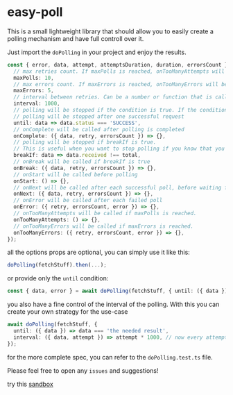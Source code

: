 # easy-poll

This is a small lightweight library that should allow you to easily create a polling mechanism and have full controll over it.

Just import the `doPolling` in your project and enjoy the results.

```ts
const { error, data, attempt, attemptsDuration, duration, errorsCount } = await doPolling(fetchStuff, {
  // max retries count. If maxPolls is reached, onTooManyAttempts will be called
  maxPolls: 10,
  // max errors count. If maxErrors is reached, onTooManyErrors will be called
  maxErrors: 5,
  // interval between retries. Can be a number or function that is called on every poll
  interval: 1000,
  // polling will be stopped if the condition is true. If the condition is not provided,
  // polling will be stopped after one successful request
  until: data => data.status === 'SUCCESS',
  // onComplete will be called after polling is completed
  onComplete: ({ data, retry, errorsCount }) => {},
  // polling will be stopped if breakIf is true.
  // This is useful when you want to stop polling if you know that you will never get the result you want.
  breakIf: data => data.received !== total,
  // onBreak will be called if breakIf is true
  onBreak: ({ data, retry, errorsCount }) => {},
  // onStart will be called before polling
  onStart: () => {},
  // onNext will be called after each successful poll, before waiting for the interval
  onNext: ({ data, retry, errorsCount }) => {},
  // onError will be called after each failed poll
  onError: ({ retry, errorsCount, error }) => {},
  // onTooManyAttempts will be called if maxPolls is reached.
  onTooManyAttempts: () => {},
  // onTooManyErrors will be called if maxErrors is reached.
  onTooManyErrors: ({ retry, errorsCount, error }) => {},
});
```

all the options props are optional, you can simply use it like this:

```ts
doPolling(fetchStuff).then(...);
```

or provide only the `until` condition:

```ts
const { data, error } = await doPolling(fetchStuff, { until: ({ data }) => data === 'the needed result' });
```

you also have a fine control of the interval of the polling. With this you can create your own strategy for the use-case

```ts
await doPolling(fetchStuff, {
  until: ({ data }) => data === 'the needed result',
  interval: ({ data, attempt }) => attempt * 1000, // now every attempt is going to be less and less frequent
});
```

for the more complete spec, you can refer to the `doPolling.test.ts` file.

Please feel free to open any `issues` and suggestions!

try this [sandbox](https://codesandbox.io/p/devbox/dopolling-playground-4l5ct7?embed=1&file=%2Fsrc%2FApp.tsx)

